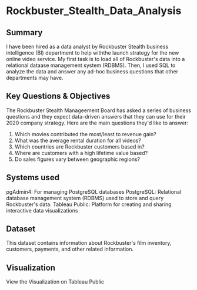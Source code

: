 # **Rockbuster_Stealth_Data_Analysis**
## **Summary**
I have been hired as a data analyst by Rockbuster Stealth business intelligence (BI) department to help withthe launch strategy for the new online video service.
My first task is to load all of Rockbuster's data into a relational dataase management system (RDBMS).
Then, I used SQL to analyze the data and answer any ad-hoc business questions that other departments may have.

## **Key Questions & Objectives**
The Rockbuster Stealth Manageement Board has asked a series of business questions and they expect data-driven answers that they can use for their 2020 company strategy. Here are the main questions they'd like to answer:
1. Which movies contributed the most/least to revenue gain?
2. What was the average rental duration for all videos?
3. Which countries are Rockbuster customers based in?
4. Where are customers with a high lifetime value based?
5. Do sales figures vary between geographic regions?

## **Systems used**
pgAdmin4: For managing PostgreSQL databases
PostgreSQL: Relational database management system (RDBMS) used to store and query Rockbuster's data.
Tableau Public: Platform for creating and sharing interactive data visualizations

## **Dataset**
This dataset contains information about Rockbuster's film inventory, customers, payments, and other related information.

## **Visualization** 
View the Visualization on Tableau Public
